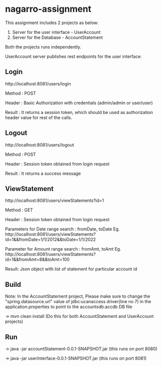 # nagarro-assignment

This assignment includes 2 projects as below:
1. Server for the user interface - UserAccount
2. Server for the Database - AccountStatement

Both the projects runs independently. 

UserAccount server publishes rest endpoints for the user interface:

Login 
-------
http://localhost:8081/users/login

Method : POST

Header : Basic Authorization with credentials (admin/admin or user/user)

Result : It returns a session token, which should be used as authorization header value for rest of the calls.


Logout
-------

http://localhost:8081/users/logout

Method : POST

Header : Session token obtained from login request

Result : It returns a success message


ViewStatement
-------------

http://localhost:8081/users/viewStatements?id=1

Method : GET

Header : Session token obtained from login request

Parameters for Date range search : fromDate, toDate
Eg. http://localhost:8081/users/viewStatements?id=1&&fromDate=1/1/2012&&toDate=1/1/2022

Parameter for Amount range search : fromAmt, toAmt
Eg. http://localhost:8081/users/viewStatements?id=1&&fromAmt=8&&toAmt=100

Result: Json object with list of statement for particular account id



Build
-----
Note: In the AccountStatement project, Please make sure to change the "spring.datasource.url" value of jdbc:ucanaccess driver(line no 7) in the application.properties to point to the accountsdb.accdb DB file

-> mvn clean install (Do this for both AccountStatement and UserAccount projects)


Run 
-----

-> java -jar accountStatement-0.0.1-SNAPSHOT.jar (this runs on port 8080)

-> java -jar userInterface-0.0.1-SNAPSHOT.jar (this runs on port 8081)

